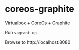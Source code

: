 coreos-graphite
===============

Virtualbox + CoreOs + Graphite

Run `vagrant up`

Browse to http://localhost:8080
